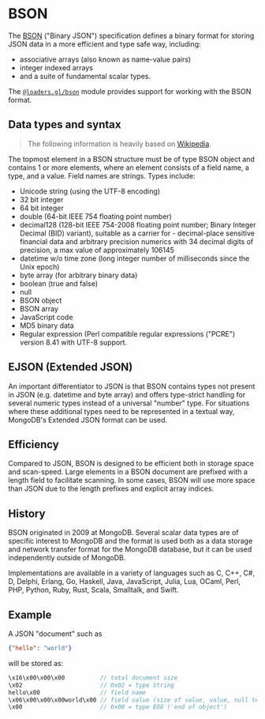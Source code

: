 # BSON

The [BSON](https://bsonspec.org/) ("Binary JSON") specification defines a binary format for storing JSON data in a more efficient and type safe way, including: 
- associative arrays (also known as name-value pairs)
- integer indexed arrays
- and a suite of fundamental scalar types.  

The [`@loaders.gl/bson`](/docs/modules/bson) module provides support for working with the BSON format.


## Data types and syntax

> The following information is heavily based on [Wikipedia](https://en.wikipedia.org/wiki/BSON).

The topmost element in a BSON structure must be of type BSON object and contains 1 or more elements, where an element consists of a field name, a type, and a value. Field names are strings. Types include:

- Unicode string (using the UTF-8 encoding)
- 32 bit integer
- 64 bit integer
- double (64-bit IEEE 754 floating point number)
- decimal128 (128-bit IEEE 754-2008 floating point number; Binary Integer Decimal (BID) variant), suitable as a carrier for - decimal-place sensitive financial data and arbitrary precision numerics with 34 decimal digits of precision, a max value of approximately 106145
- datetime w/o time zone (long integer number of milliseconds since the Unix epoch)
- byte array (for arbitrary binary data)
- boolean (true and false)
- null
- BSON object
- BSON array
- JavaScript code
- MD5 binary data
- Regular expression (Perl compatible regular expressions ("PCRE") version 8.41 with UTF-8 support.

## EJSON (Extended JSON)

An important differentiator to JSON is that BSON contains types not present in JSON (e.g. datetime and byte array) and offers type-strict handling for several numeric types instead of a universal "number" type. For situations where these additional types need to be represented in a textual way, MongoDB's Extended JSON format can be used.

## Efficiency

Compared to JSON, BSON is designed to be efficient both in storage space and scan-speed. Large elements in a BSON document are prefixed with a length field to facilitate scanning. In some cases, BSON will use more space than JSON due to the length prefixes and explicit array indices.

## History

BSON originated in 2009 at MongoDB. Several scalar data types are of specific interest to MongoDB and the format is used both as a data storage and network transfer format for the MongoDB database, but it can be used independently outside of MongoDB.

Implementations are available in a variety of languages such as C, C++, C#, D, Delphi, Erlang, Go, Haskell, Java, JavaScript, Julia, Lua, OCaml, Perl, PHP, Python, Ruby, Rust, Scala, Smalltalk, and Swift.

## Example

A JSON "document" such as 

```json
{"hello": "world"}
``` 

will be stored as:

```typescript
\x16\x00\x00\x00          // total document size
\x02                      // 0x02 = type String
hello\x00                 // field name
\x06\x00\x00\x00world\x00 // field value (size of value, value, null terminator)
\x00                      // 0x00 = type EOO ('end of object')
```
